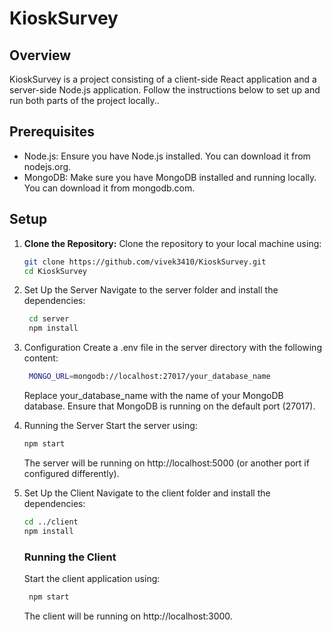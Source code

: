# KioskSurvey

## Overview

KioskSurvey is a project consisting of a client-side React application and a server-side Node.js application. Follow the instructions below to set up and run both parts of the project locally..

## Prerequisites

- Node.js: Ensure you have Node.js installed. You can download it from nodejs.org.
- MongoDB: Make sure you have MongoDB installed and running locally. You can download it from mongodb.com.

## Setup

1. **Clone the Repository:**
Clone the repository to your local machine using:

   ```bash
   git clone https://github.com/vivek3410/KioskSurvey.git
   cd KioskSurvey
   ```
2. Set Up the Server
   Navigate to the server folder and install the dependencies:
   ```bash
    cd server
    npm install
   ```
3. Configuration
   Create a .env file in the server directory with the following content:
      ```bash
       MONGO_URL=mongodb://localhost:27017/your_database_name
      ```
   Replace your_database_name with the name of your MongoDB database. Ensure that MongoDB is running on the default port (27017).
4. Running the Server
   Start the server using:
   ```bash
   npm start
   ```
   The server will be running on http://localhost:5000 (or another port if configured differently).
5. Set Up the Client
   Navigate to the client folder and install the dependencies:
    ```bash
    cd ../client
    npm install
   ```
   ### Running the Client
   Start the client application using:
   ```bash
    npm start
   ```
   The client will be running on http://localhost:3000.
